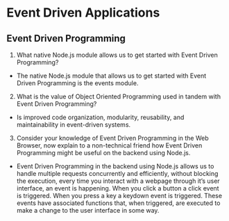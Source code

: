 # Event Driven Applications
## Event Driven Programming
1. What native Node.js module allows us to get started with Event Driven Programming?
- The native Node.js module that allows us to get started with Event Driven Programming is the events module.
2. What is the value of Object Oriented Programming used in tandem with Event Driven Programming?
- Is improved code organization, modularity, reusability, and maintainability in event-driven systems.
3. Consider your knowledge of Event Driven Programming in the Web Browser, now explain to a non-technical friend how Event Driven Programming might be useful on the backend using Node.js.
- Event Driven Programming in the backend using Node.js allows us to handle multiple requests concurrently and efficiently, without blocking the execution, every time you interact with a webpage through it’s user interface, an event is happening. When you click a button a click event is triggered. When you press a key a keydown event is triggered. These events have associated functions that, when triggered, are executed to make a change to the user interface in some way.